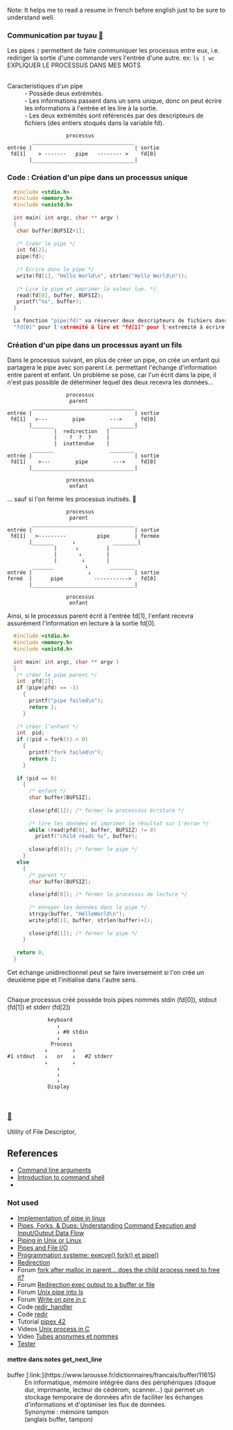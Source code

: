 Note: It helps me to read a resume in french before english just to be sure to understand well.

### Communication par tuyau [:link:](http://www.zeitoun.net/articles/communication-par-tuyau/start)
Les pipes `|` permettent de faire communiquer les processus entre eux, i.e. rediriger la sortie d'une commande vers l'entrée d'une autre. ex: `ls | wc` EXPLIQUER LE PROCESSUS DANS MES MOTS <br>
<br>
<dl>
	<dt>Caracteristiques d'un pipe</dt>
		<dd>- Possède deux extrémités.</dd>
		<dd>- Les informations passent dans un sens unique, donc on peut écrire les informations à l'entrée et les lire à la sortie.</dd>
		<dd>- Les deux extrémités sont référencés par des descripteurs de fichiers (des entiers stoqués dans la variable fd).</dd>
</dl>

```
                   processus
	    _________________________________
entrée |                                 | sortie
 fd[1]    > -------   pipe   -------- >    fd[0]
	   |_________________________________|

```

### Code : Création d'un pipe dans un processus unique <br>
```c
  #include <stdio.h>
  #include <memory.h>
  #include <unistd.h>
 
  int main( int argc, char ** argv )
  {
   char buffer[BUFSIZ+1];
 
   /* Créer le pipe */
   int fd[2];
   pipe(fd);
 
   /* Écrire dans le pipe */
   write(fd[1], "Hello World\n", strlen("Hello World\n"));
 
   /* Lire le pipe et imprimer la valeur lue. */
   read(fd[0], buffer, BUFSIZ);
   printf("%s", buffer);
  }

  La fonction "pipe(fd)" va réserver deux descripteurs de fichiers dans le tableau fd, 
  "fd[0]" pour l'extrémité à lire et "fd[1]" pour l'extrémité à écrire. 
```

### Création d'un pipe dans un processus ayant un fils

Dans le processus suivant, en plus de créer un pipe, on crée un enfant qui partagera le pipe avec son parent i.e. permettant l'échange d'information entre parent et enfant. Un problème se pose, car l'un écrit dans la pipe, il n'est pas possible de déterminer lequel des deux recevra les données...

```
                   processus
				    parent
	    _________________________________
entrée |                                 | sortie
 fd[1]   >---        pipe        --->      fd[0]
	   |_______                  ________|
	           |  redirection   |
               |    ?  ?  ?     |
			   |  inattendue    |
	    _______                  ________
entrée |                                 | sortie
 fd[1]    >---        pipe        --->     fd[0]
	   |_________________________________|

	               processus
				    enfant
```

... sauf si l'on ferme les processus inutisés. :tada:

```
                   processus
				    parent
	    _________________________________
entrée |                                 | sortie
 fd[1]   >---------          pipe        | fermée
	   |_______      ↓            ________|
	           |      ↓         |
               |       ↓        |
		 	   |        ↓       |
	    _______          ↓       ________
entrée |                  ↓              | sortie
fermé  |      pipe          ----------->   fd[0]
	   |_________________________________|

	               processus
				    enfant
```

Ainsi, si le processus parent écrit à l'entrée fd[1], l'enfant recevra assurément l'information en lecture à la sortie fd[0].

```c
  #include <stdio.h>
  #include <memory.h>
  #include <unistd.h>
 
  int main( int argc, char ** argv )
  {
   /* créer le pipe parent */
   int  pfd[2];
   if (pipe(pfd) == -1)
     {
       printf("pipe failed\n");
       return 1;
     }
 
   /* créer l'enfant */
   int  pid;
   if ((pid = fork()) < 0)
     {
       printf("fork failed\n");
       return 2;
     }
 
   if (pid == 0)
     {
       /* enfant */
       char buffer[BUFSIZ];
 
       close(pfd[1]); /* fermer le processsus écriture */
 
       /* lire les données et imprimer le résultat sur l'écran */
       while (read(pfd[0], buffer, BUFSIZ) != 0)
         printf("child reads %s", buffer);
 
       close(pfd[0]); /* fermer le pipe */
     }
   else
     {
       /* parent */
       char buffer[BUFSIZ];
 
       close(pfd[0]); /* fermer le processus de lecture */
 
       /* envoyer les données dans le pipe */
       strcpy(buffer, "HelloWorld\n");
       write(pfd[1], buffer, strlen(buffer)+1);
 
       close(pfd[1]); /* fermer le pipe */
     }
 
   return 0;
  }
```

Cet échange unidirectionnel peut se faire inversement si l'on crée un deuxième pipe et l'initialise dans l'autre sens.

## 
Chaque processus créé possède trois pipes nommés stdin (fd[0]), stdout (fd[1]) et stderr (fd[2])

```
             keyboard
                ↓
	            ↓ #0 stdin
			    ↓
			  Process
			↓        ↓
#1 stdout	↓   or   ↓   #2 stderr
			↓        ↓
				↓
				↓
				↓
			 Display

			

```
### [:link:](https://www.rozmichelle.com/pipes-forks-dups/)
Utility of File Descriptor, 


## References

- [Command line arguments](https://www.geeksforgeeks.org/command-line-arguments-in-c-cpp/)
- [Introduction to command shell](https://datacarpentry.org/shell-genomics/01-introduction/)
- [](https://en.wikipedia.org/wiki/Standard_streams#/media/File:Stdstreams-notitle.svg)

### Not used

- [Implementation of pipe in linux](https://www.slideshare.net/tusharkute/implementation-of-pipe-in-linux?next_slideshow=1)
- [Pipes, Forks, & Dups: Understanding Command Execution and Input/Output Data Flow](https://www.rozmichelle.com/pipes-forks-dups/)
- [Piping in Unix or Linux](https://www.geeksforgeeks.org/piping-in-unix-or-linux/)
- [Pipes and File I/O](https://slideplayer.com/slide/11637035/)
- [Programmation systeme: execve() fork() et pipe()](https://n-pn.fr/t/2318-c--programmation-systeme-execve-fork-et-pipe)
- [Redirection](https://datacarpentry.org/shell-genomics/04-redirection/index.html)
- Forum [fork after malloc in parent... does the child process need to free it?](https://stackoverflow.com/questions/23440132/fork-after-malloc-in-parent-does-the-child-process-need-to-free-it#:~:text=You%20do%20not%20need%20to,bright%20idea%20to%20do%20so.&text=You%20seem%20to%20be%20basically,not%20worry%20about%20freeing%20stuff)
- Forum [Redirection exec output to a buffer or file](https://stackoverflow.com/questions/2605130/redirecting-exec-output-to-a-buffer-or-file)
- Forum [Unix pipe into ls](https://stackoverflow.com/questions/18210956/unix-pipe-into-ls)
- Forum [Write on pire in c](https://stackoverflow.com/questions/47503798/write-on-pipe-in-c)
- Code [redir_handler](https://github.com/Kampouse/mini-shell-racoon/blob/jp_v2/executing/redir_handler.c)
- Code [redir](http://gunpowder.cs.loyola.edu/~jglenn/702/S2005/Examples/dup2.html)
- Tutorial [pipex 42](https://csnotes.medium.com/pipex-tutorial-42-project-4469f5dd5901)
- Videos [Unix process in C](https://www.youtube.com/playlist?list=PLfqABt5AS4FkW5mOn2Tn9ZZLLDwA3kZUY)
- Video [Tubes anonymes et nommes](https://www.youtube.com/watch?v=k8bGYB2gl-A&t=824s)
- [Tester](https://github.com/vfurmane/pipex-tester)


#### mettre dans notes get_next_line
<dl>
	<dt>buffer [:link:](https://www.larousse.fr/dictionnaires/francais/buffer/11615)</dt>
		<dd> En informatique, mémoire intégrée dans des périphériques (disque dur, imprimante, lecteur de cédérom, scanner…) qui permet un stockage temporaire de données afin de faciliter les échanges d'informations et d'optimiser les flux de données.</dd>
		<dd>Synonyme : mémoire tampon</dd>
		<dd>(anglais buffer, tampon)</dd>
</dl>
